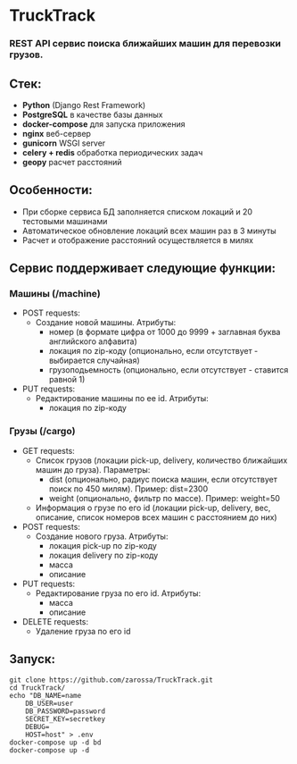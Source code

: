 # TruckTrack

### REST API сервис поиска ближайших машин для перевозки грузов.

## Стек:

- **Python** (Django Rest Framework)
- **PostgreSQL** в качестве базы данных
- **docker-compose** для запуска приложения
- **nginx** веб-сервер
- **gunicorn** WSGI server
- **celery + redis** обработка периодических задач
- **geopy** расчет расстояний

## Особенности:

- При сборке сервиса БД заполняется списком локаций и 20 тестовыми машинами
- Автоматическое обновление локаций всех машин раз в 3 минуты
- Расчет и отображение расстояний осуществляется в милях

## Сервис поддерживает следующие функции:

### Машины (/machine)
- POST requests:
    - Создание новой машины. Атрибуты:
        - номер (в формате цифра от 1000 до 9999 + заглавная буква английского алфавита)
        - локация по zip-коду (опционально, если отсутствует - выбирается случайная)
        - грузоподьемность (опционально, если отсутствует - ставится равной 1)
- PUT requests:
    - Редактирование машины по ее id. Атрибуты:
        - локация по zip-коду

### Грузы (/cargo)

- GET requests:
    - Список грузов (локации pick-up, delivery, количество ближайших машин до груза). Параметры:
        - dist (опционально, радиус поиска машин, если отсутствует поиск по 450 милям). Пример: dist=2300
        - weight (опционально, фильтр по массе). Пример: weight=50
    - Информация о грузе по его id (локации pick-up, delivery, вес, описание, список номеров всех машин с расстоянием до них)
- POST requests:
    - Создание нового груза. Атрибуты:
        - локация pick-up по zip-коду
        - локация delivery по zip-коду
        - масса
        - описание
- PUT requests:
    - Редактирование груза по его id. Атрибуты:
        - масса
        - описание
- DELETE requests:
    - Удаление груза по его id

## Запуск:

```text
git clone https://github.com/zarossa/TruckTrack.git
cd TruckTrack/
echo "DB_NAME=name
    DB_USER=user
    DB_PASSWORD=password
    SECRET_KEY=secretkey
    DEBUG=
    HOST=host" > .env
docker-compose up -d bd
docker-compose up -d
```
